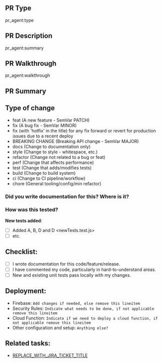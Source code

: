 ## PR Type
pr_agent:type

## PR Description
pr_agent:summary

## PR Walkthrough
pr_agent:walkthrough

## PR Summary
<!-- Summary of main changes here -->

## Type of change

<!-- Please remove the option that doesn't apply -->

-   feat (A new feature - SemVar PATCH)
-   fix (A bug fix - SemVar MINOR)
-   fix (with 'hotfix' in the title) for any fix forward or revert for production issues due to a recent deploy
-   BREAKING CHANGE (Breaking API change - SemVar MAJOR)
-   docs (Change to documentation only)
-   style (Change to style - whitespace, etc.)
-   refactor (Change not related to a bug or feat)
-   perf (Change that affects performance)
-   test (Change that adds/modifies tests)
-   build (Change to build system)
-   ci (Change to CI pipeline/workflow)
-   chore (General tooling/config/min refactor)

### Did you write documentation for this? Where is it?

<!-- Add a link to the documentation -->

### How was this tested?

<!-- Describe how this was tested. Did you create unit tests?  Integration tests? -->

**New tests added**:

-   [ ] Added A, B, D and D <newTests.test.js>
-   [ ] etc.

## Checklist:

-   [ ] I wrote documentation for this code/feature/release.
-   [ ] I have commented my code, particularly in hard-to-understand areas.
-   [ ] New and existing unit tests pass locally with my changes.

## Deployment:

-   Firebase: `Add changes if needed, else remove this lineitem`
-   Security Rules: `Indicate what needs to be done, if not applicable remove this lineitem`
-   Cloud Function: `Indicate if we need to deploy a cloud function, if not applicable remove this lineitem`
-   Other configuration and setup: `Anything else?`

## Related tasks:

-   [REPLACE_WITH_JIRA_TICKET_TITLE](REPLACE_WITH_JIRA_TICKET_URL)
